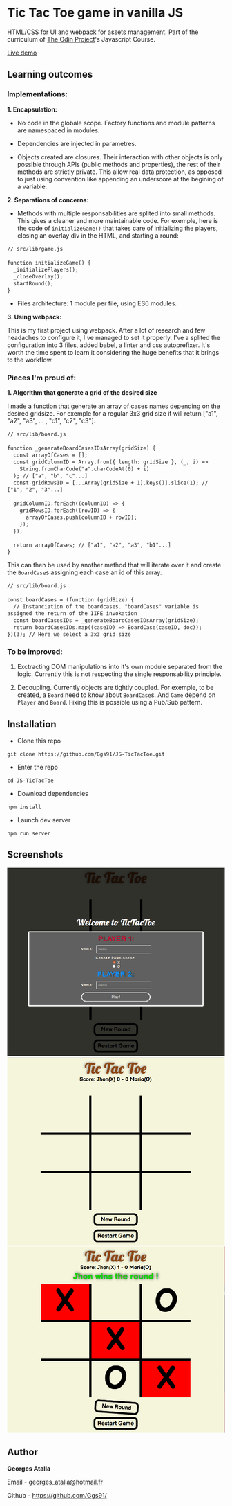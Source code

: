 # Tic Tac Toe game in vanilla JS
HTML/CSS for UI and webpack for assets management.
Part of the curriculum of [The Odin Project](https://www.theodinproject.com/)'s Javascript Course.

[Live demo](https://ggs91.github.io/JS-TicTacToe/dist/index.html)
## Learning outcomes

### Implementations:

**1. Encapsulation:**

* No code in the globale scope. Factory functions and module patterns are namespaced in modules.

* Dependencies are injected in parametres.

* Objects created are closures. Their interaction with other objects is only possible through APIs (public methods and properties), the rest of their methods are strictly private. This allow real data protection, as opposed to just using convention like appending an underscore at the begining of a variable.

**2. Separations of concerns:**

* Methods with multiple responsabilities are splited into small methods. This gives a cleaner and more maintainable code.
For exemple, here is the code of `initializeGame()` that takes care of initializing the players, closing an overlay div in the HTML, and starting a round:
```
// src/lib/game.js

function initializeGame() {
  _initializePlayers();
  _closeOverlay();
  startRound();
}
```
* Files architecture: 1 module per file, using ES6 modules.

**3. Using webpack:**

This is my first project using webpack. After a lot of research and few headaches to configure it, I've managed to set it properly. I've a splited the configuration into 3 files, added babel, a linter and css autoprefixer. It's worth the time spent to learn it considering the huge benefits that it brings to the workflow.  

### Pieces I'm proud of:

**1. Algorithm that generate a grid of the desired size**

I made a function that generate an array of cases names depending on the desired gridsize.
For exemple for a regular 3x3 grid size it will return ["a1", "a2", "a3", ... , "c1", "c2", "c3"].
```
// src/lib/board.js

function _generateBoardCasesIDsArray(gridSize) {
  const arrayOfCases = [];
  const gridColumnID = Array.from({ length: gridSize }, (_, i) =>
    String.fromCharCode("a".charCodeAt(0) + i)
  ); // ["a", "b", "c"...]
  const gridRowsID = [...Array(gridSize + 1).keys()].slice(1); // ["1", "2", "3"...]

  gridColumnID.forEach((columnID) => {
    gridRowsID.forEach((rowID) => {
      arrayOfCases.push(columnID + rowID);
    });
  });

  return arrayOfCases; // ["a1", "a2", "a3", "b1"...]
}
```
This can then be used by another method that will iterate over it and create the `BoardCase`s assigning each case an id of this array.
```
// src/lib/board.js

const boardCases = (function (gridSize) {
  // Instanciation of the boardcases. "boardCases" variable is assigned the return of the IIFE invokation
  const boardCasesIDs = _generateBoardCasesIDsArray(gridSize);
  return boardCasesIDs.map((caseID) => BoardCase(caseID, doc));
})(3); // Here we select a 3x3 grid size
```
### To be improved:
1. Exctracting DOM manipulations into it's own module separated from the logic. Currently this is not respecting the single responsability principle.

2. Decoupling. Currently objects are tightly coupled. For exemple, to be created, a `Board` need to know about `BoardCase`s. And `Game` depend on `Player` and `Board`. Fixing this is possible using a Pub/Sub pattern.

## Installation

+ Clone this repo
```
git clone https://github.com/Ggs91/JS-TicTacToe.git
```
+ Enter the repo
```
cd JS-TicTacToe
```
+ Download dependencies

```
npm install
```

+ Launch dev server
```
npm run server
```

## Screenshots
![](/screenshots/screen1.png)
![](/screenshots/screen2.png)
![](/screenshots/screen3.png)
## Author
**Georges Atalla**

Email - georges_atalla@hotmail.fr

Github - https://github.com/Ggs91/
